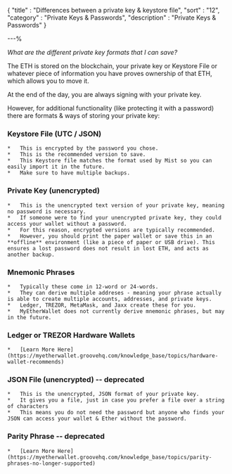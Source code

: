{
"title"       : "Differences between a private key & keystore file",
"sort"        : "12",
"category"    : "Private Keys & Passwords",
"description" : "Private Keys & Passwords"
}

---%


_What are the different private key formats that I can save?_

The ETH is stored on the blockchain, your private key or Keystore File or whatever piece of information you have proves ownership of that ETH, which allows you to move it.

At the end of the day, you are always signing with your private key.

However, for additional functionality (like protecting it with a password) there are formats & ways of storing your private key:


### Keystore File (UTC / JSON)
    *   This is encrypted by the password you chose.
    *   This is the recommended version to save. 
    *   This Keystore file matches the format used by Mist so you can easily import it in the future. 
    *   Make sure to have multiple backups.

### Private Key (unencrypted)
    *   This is the unencrypted text version of your private key, meaning no password is necessary. 
    *   If someone were to find your unencrypted private key, they could access your wallet without a password. 
    *   For this reason, encrypted versions are typically recommended. 
    *   However, you should print the paper wallet or save this in an **offline** environment (like a piece of paper or USB drive). This ensures a lost password does not result in lost ETH, and acts as another backup.

### Mnemonic Phrases
    *   Typically these come in 12-word or 24-words. 
    *   They can derive multiple addreses - meaning your phrase actually is able to create multiple accounts, addresses, and private keys. 
    *   Ledger, TREZOR, MetaMask, and Jaxx create these for you. 
    *   MyEtherWallet does not currently derive mnemonic phrases, but may in the future.

### Ledger or TREZOR Hardware Wallets
    *   [Learn More Here](https://myetherwallet.groovehq.com/knowledge_base/topics/hardware-wallet-recommends)

### JSON File (unencrypted) -- deprecated
    *   This is the unencrypted, JSON format of your private key. 
    *   It gives you a file, just in case you prefer a file over a string of characters
    *   This means you do not need the password but anyone who finds your JSON can access your wallet & Ether without the password.

### Parity Phrase -- deprecated
    *   [Learn More Here](https://myetherwallet.groovehq.com/knowledge_base/topics/parity-phrases-no-longer-supported)
